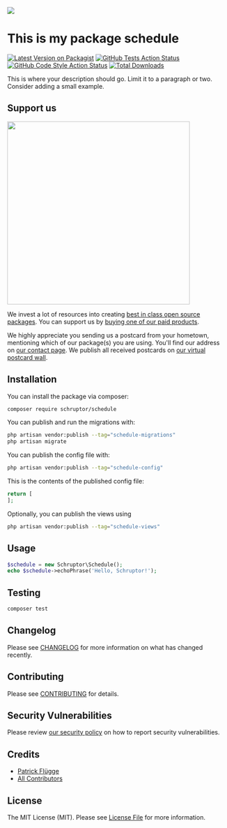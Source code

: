 
[<img src="https://github-ads.s3.eu-central-1.amazonaws.com/support-ukraine.svg?t=1" />](https://supportukrainenow.org)

# This is my package schedule

[![Latest Version on Packagist](https://img.shields.io/packagist/v/schruptor/schedule.svg?style=flat-square)](https://packagist.org/packages/schruptor/schedule)
[![GitHub Tests Action Status](https://img.shields.io/github/workflow/status/schruptor/schedule/run-tests?label=tests)](https://github.com/schruptor/schedule/actions?query=workflow%3Arun-tests+branch%3Amain)
[![GitHub Code Style Action Status](https://img.shields.io/github/workflow/status/schruptor/schedule/Check%20&%20fix%20styling?label=code%20style)](https://github.com/schruptor/schedule/actions?query=workflow%3A"Check+%26+fix+styling"+branch%3Amain)
[![Total Downloads](https://img.shields.io/packagist/dt/schruptor/schedule.svg?style=flat-square)](https://packagist.org/packages/schruptor/schedule)

This is where your description should go. Limit it to a paragraph or two. Consider adding a small example.

## Support us

[<img src="https://github-ads.s3.eu-central-1.amazonaws.com/schedule.jpg?t=1" width="419px" />](https://spatie.be/github-ad-click/schedule)

We invest a lot of resources into creating [best in class open source packages](https://spatie.be/open-source). You can support us by [buying one of our paid products](https://spatie.be/open-source/support-us).

We highly appreciate you sending us a postcard from your hometown, mentioning which of our package(s) you are using. You'll find our address on [our contact page](https://spatie.be/about-us). We publish all received postcards on [our virtual postcard wall](https://spatie.be/open-source/postcards).

## Installation

You can install the package via composer:

```bash
composer require schruptor/schedule
```

You can publish and run the migrations with:

```bash
php artisan vendor:publish --tag="schedule-migrations"
php artisan migrate
```

You can publish the config file with:

```bash
php artisan vendor:publish --tag="schedule-config"
```

This is the contents of the published config file:

```php
return [
];
```

Optionally, you can publish the views using

```bash
php artisan vendor:publish --tag="schedule-views"
```

## Usage

```php
$schedule = new Schruptor\Schedule();
echo $schedule->echoPhrase('Hello, Schruptor!');
```

## Testing

```bash
composer test
```

## Changelog

Please see [CHANGELOG](CHANGELOG.md) for more information on what has changed recently.

## Contributing

Please see [CONTRIBUTING](https://github.com/spatie/.github/blob/main/CONTRIBUTING.md) for details.

## Security Vulnerabilities

Please review [our security policy](../../security/policy) on how to report security vulnerabilities.

## Credits

- [Patrick Flügge](https://github.com/schruptor)
- [All Contributors](../../contributors)

## License

The MIT License (MIT). Please see [License File](LICENSE.md) for more information.
